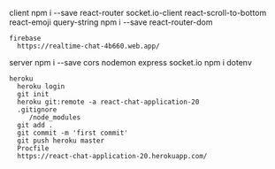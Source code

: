  client
    npm i --save react-router socket.io-client react-scroll-to-bottom react-emoji query-string
    npm i --save react-router-dom

    firebase
      https://realtime-chat-4b660.web.app/
 server
    npm i --save cors nodemon express socket.io
    npm i dotenv
    
    heroku
      heroku login
      git init
      heroku git:remote -a react-chat-application-20
      .gitignore
         /node_modules
      git add .
      git commit -m 'first commit'
      git push heroku master
      Procfile
      https://react-chat-application-20.herokuapp.com/
